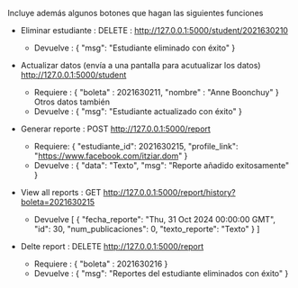 Incluye además algunos botones que hagan las siguientes funciones

- Eliminar estudiante : DELETE : http://127.0.0.1:5000/student/2021630210
    - Devuelve : {
    	"msg": "Estudiante eliminado con éxito"
    }

- Actualizar datos (envía a una pantalla para acutualizar los datos) http://127.0.0.1:5000/student
    - Requiere : {
	"boleta" : 2021630211,
	"nombre" : "Anne Boonchuy"
    } Otros datos también
    - Devuelve : {
    	"msg": "Estudiante actualizado con éxito"
    }


- Generar reporte : POST http://127.0.0.1:5000/report
    - Requiere:
    {
    "estudiante_id": 2021630215,
        "profile_link": "https://www.facebook.com/itziar.dom"
    }
    - Devuelve : {
	"data": "Texto",
	"msg": "Reporte añadido exitosamente"
    }

- View all reports : GET http://127.0.0.1:5000/report/history?boleta=2021630215
    - Devuelve
    [
	{
		"fecha_reporte": "Thu, 31 Oct 2024 00:00:00 GMT",
		"id": 30,
		"num_publicaciones": 0,
		"texto_reporte": "Texto"
	} ]

- Delte report : DELETE http://127.0.0.1:5000/report 
    - Requiere : {
	"boleta" : 2021630216
    }
    - Devuelve : {
	"msg": "Reportes del estudiante eliminados con éxito"
    }
